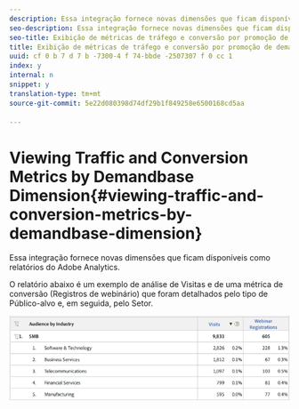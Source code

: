 ```yaml
---
description: Essa integração fornece novas dimensões que ficam disponíveis como relatórios do Adobe Analytics.
seo-description: Essa integração fornece novas dimensões que ficam disponíveis como relatórios do Adobe Analytics.
seo-title: Exibição de métricas de tráfego e conversão por promoção de demandbase
title: Exibição de métricas de tráfego e conversão por promoção de demandbase
uuid: cf 0 b 7 d 7 b -7300-4 f 74-bbde -2507307 f 0 cc 1
index: y
internal: n
snippet: y
translation-type: tm+mt
source-git-commit: 5e22d080398d74df29b1f849258e6500168cd5aa

---
```



# Viewing Traffic and Conversion Metrics by Demandbase Dimension{#viewing-traffic-and-conversion-metrics-by-demandbase-dimension}

Essa integração fornece novas dimensões que ficam disponíveis como relatórios do Adobe Analytics.

O relatório abaixo é um exemplo de análise de Visitas e de uma métrica de conversão (Registros de webinário) que foram detalhados pelo tipo de Público-alvo e, em seguida, pelo Setor.

![](assets/metrics_db_dimensions.png)

